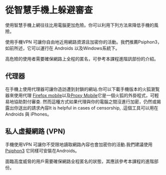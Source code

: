 [Title]: # (從智慧手機上躲避審查)
[Order]: # (9)

# 從智慧手機上躲避審查

使用智慧手機上網往往比用電腦更加危險。你可以利用下列方法來降低手機的風險。

使用手機VPN 可讓你自由地近用網路資源且加密你的活動。我們推薦Psiphon3，如前所述，它可以運行在 Androids 以及Windows系統下。

高危險的使用者需要確保網路上全程的匿名，可參考本課程進階訊部份的介紹。

## 代理器
在手機上使用代理器可讓你造訪遭到封鎖的網站.你可以下載手機版本的火狐瀏覧器來使用代理 [Firefox mobile](http://f-droid.org/repository/browse/?fdid=org.mozilla.firefox)以及[Proxy Mobile](https://guardianproject.info/apps/proxymob-firefox-add-on/)它是一個火狐的外掛程式，可輕易地協助對付審查. 然而這種方式如果代理與你的電腦之間沒進行加密，仍然或揭露出你送出的請求內容It is helpful in cases of censorship, .這個工具可以用在 Androids 與 iPhones。

## 私人虛擬網路 (VPN)
手機使用VPN 可讓你不受限地讀取網路內容也會加密你的活動.我們建議使用[Psiphon3](umbrella://lesson/psiphon) 它同樣可安裝在Androids。

面臨高度威脅的用戶需要確保網路全程匿名的狀態，其應該參考本課程的進階部份。